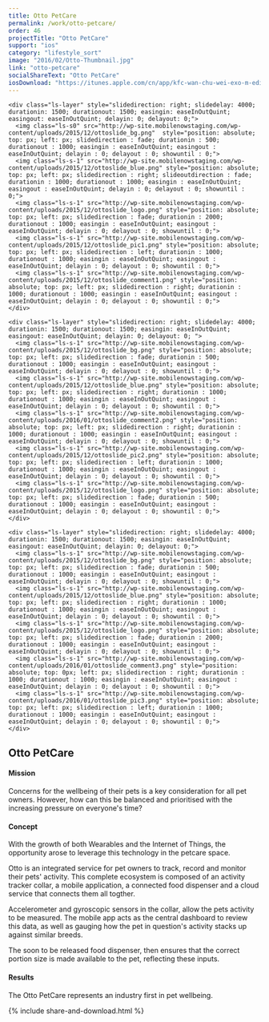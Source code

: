 ```yaml
---
title: Otto PetCare
permalink: /work/otto-petcare/
order: 46
projectTitle: "Otto PetCare"
support: "ios"
category: "lifestyle_sort"
image: "2016/02/Otto-Thumbnail.jpg"
link: "otto-petcare"
socialShareText: "Otto PetCare"
iosDownload: "https://itunes.apple.com/cn/app/kfc-wan-chu-wei-exo-m-edition/id945981194?l=en&amp;mt=8"
---
```

<div class="avia-layerslider solid_bottom_border">
  <div id="layerslider_1" class="ls-wp-container">

    <div class="ls-layer" style="slidedirection: right; slidedelay: 4000; durationin: 1500; durationout: 1500; easingin: easeInOutQuint; easingout: easeInOutQuint; delayin: 0; delayout: 0;">
      <img class="ls-s0" src="http://wp-site.mobilenowstaging.com/wp-content/uploads/2015/12/ottoslide_bg.png"  style="position: absolute; top: px; left: px; slidedirection : fade; durationin : 500; durationout : 1000; easingin : easeInOutQuint; easingout : easeInOutQuint; delayin : 0; delayout : 0; showuntil : 0;">
      <img class="ls-s-1" src="http://wp-site.mobilenowstaging.com/wp-content/uploads/2015/12/ottoslide_blue.png" style="position: absolute; top: px; left: px; slidedirection : right; slideoutdirection : fade;  durationin : 1000; durationout : 1000; easingin : easeInOutQuint; easingout : easeInOutQuint; delayin : 0; delayout : 0; showuntil : 0;">
      <img class="ls-s-1" src="http://wp-site.mobilenowstaging.com/wp-content/uploads/2015/12/ottoslide_logo.png" style="position: absolute; top: px; left: px; slidedirection : fade; durationin : 2000; durationout : 1000; easingin : easeInOutQuint; easingout : easeInOutQuint; delayin : 0; delayout : 0; showuntil : 0;">
      <img class="ls-s-1" src="http://wp-site.mobilenowstaging.com/wp-content/uploads/2015/12/ottoslide_pic1.png" style="position: absolute; top: px; left: px; slidedirection : left; durationin : 1000; durationout : 1000; easingin : easeInOutQuint; easingout : easeInOutQuint; delayin : 0; delayout : 0; showuntil : 0;">
      <img class="ls-s-1" src="http://wp-site.mobilenowstaging.com/wp-content/uploads/2015/12/ottoslide_comment1.png" style="position: absolute; top: px; left: px; slidedirection : right; durationin : 1000; durationout : 1000; easingin : easeInOutQuint; easingout : easeInOutQuint; delayin : 0; delayout : 0; showuntil : 0;">
    </div>

    <div class="ls-layer" style="slidedirection: right; slidedelay: 4000; durationin: 1500; durationout: 1500; easingin: easeInOutQuint; easingout: easeInOutQuint; delayin: 0; delayout: 0; ">
      <img class="ls-s-1" src="http://wp-site.mobilenowstaging.com/wp-content/uploads/2015/12/ottoslide_bg.png" style="position: absolute; top: px; left: px; slidedirection : fade; durationin : 500; durationout : 1000; easingin : easeInOutQuint; easingout : easeInOutQuint; delayin : 0; delayout : 0; showuntil : 0;">
      <img class="ls-s-1" src="http://wp-site.mobilenowstaging.com/wp-content/uploads/2015/12/ottoslide_blue.png" style="position: absolute; top: px; left: px; slidedirection : right; durationin : 1000; durationout : 1000; easingin : easeInOutQuint; easingout : easeInOutQuint; delayin : 0; delayout : 0; showuntil : 0;">
      <img class="ls-s-1" src="http://wp-site.mobilenowstaging.com/wp-content/uploads/2016/01/ottoslide_comment2.png" style="position: absolute; top: px; left: px; slidedirection : right; durationin : 1000; durationout : 1000; easingin : easeInOutQuint; easingout : easeInOutQuint; delayin : 0; delayout : 0; showuntil : 0;">
      <img class="ls-s-1" src="http://wp-site.mobilenowstaging.com/wp-content/uploads/2015/12/ottoslide_pic2.png" style="position: absolute; top: px; left: px; slidedirection : left; durationin : 1000; durationout : 1000; easingin : easeInOutQuint; easingout : easeInOutQuint; delayin : 0; delayout : 0; showuntil : 0;">
      <img class="ls-s-1" src="http://wp-site.mobilenowstaging.com/wp-content/uploads/2015/12/ottoslide_logo.png" style="position: absolute; top: px; left: px; slidedirection : fade; durationin : 500; durationout : 1000; easingin : easeInOutQuint; easingout : easeInOutQuint; delayin : 0; delayout : 0; showuntil : 0;">
    </div>

    <div class="ls-layer" style="slidedirection: right; slidedelay: 4000; durationin: 1500; durationout: 1500; easingin: easeInOutQuint; easingout: easeInOutQuint; delayin: 0; delayout: 0;">
      <img class="ls-s-1" src="http://wp-site.mobilenowstaging.com/wp-content/uploads/2015/12/ottoslide_bg.png" style="position: absolute; top: px; left: px; slidedirection : fade; durationin : 500; durationout : 1000; easingin : easeInOutQuint; easingout : easeInOutQuint; delayin : 0; delayout : 0; showuntil : 0;">
      <img class="ls-s-1" src="http://wp-site.mobilenowstaging.com/wp-content/uploads/2015/12/ottoslide_blue.png" style="position: absolute; top: px; left: px; slidedirection : right; durationin : 1000; durationout : 1000; easingin : easeInOutQuint; easingout : easeInOutQuint; delayin : 0; delayout : 0; showuntil : 0;">
      <img class="ls-s-1" src="http://wp-site.mobilenowstaging.com/wp-content/uploads/2015/12/ottoslide_logo.png" style="position: absolute; top: px; left: px; slidedirection : fade; durationin : 2000; durationout : 1000; easingin : easeInOutQuint; easingout : easeInOutQuint; delayin : 0; delayout : 0; showuntil : 0;">
      <img class="ls-s-1" src="http://wp-site.mobilenowstaging.com/wp-content/uploads/2016/01/ottoslide_comment3.png" style="position: absolute; top: 0px; left: px; slidedirection : right; durationin : 1000; durationout : 1000; easingin : easeInOutQuint; easingout : easeInOutQuint; delayin : 0; delayout : 0; showuntil : 0;">
      <img class="ls-s-1" src="http://wp-site.mobilenowstaging.com/wp-content/uploads/2016/01/ottoslide_pic3.png" style="position: absolute; top: px; left: px; slidedirection : left; durationin : 1000; durationout : 1000; easingin : easeInOutQuint; easingout : easeInOutQuint; delayin : 0; delayout : 0; showuntil : 0;">
    </div>
  </div>
</div>

<div class="wrapper content project-detail" markdown="1">
  <h2 class="content-h2 with-bottom-line">Otto PetCare</h2>

#### Mission

Concerns for the wellbeing of their pets is a key consideration for all pet owners. However, how can this be balanced and prioritised with the increasing pressure on everyone's time?

#### Concept

With the growth of both Wearables and the Internet of Things, the opportunity arose to leverage this technology in the petcare space.

Otto is an integrated service for pet owners to track, record and monitor their pets' activity. This complete ecosystem is composed of an activity tracker collar, a mobile application, a connected food dispenser and a cloud service that connects them all togther.

Accelerometer and gyroscopic sensors in the collar, allow the pets activity to be measured. The mobile app acts as the central dashboard to review this data, as well as gauging how the pet in question's activity stacks up against similar breeds.

The soon to be released food dispenser, then ensures that the correct portion size is made available to the pet, reflecting these inputs.

#### Results

The Otto PetCare represents an industry first in pet wellbeing.

</div>

{% include share-and-download.html %}

<script>
$(document).ready(function() {
  if (typeof $.fn.layerSlider == "undefined") {
    lsShowNotice('layerslider_1','jquery');
  }
  else if (typeof $.transit == "undefined" || typeof $.transit.modifiedForLayerSlider == "undefined") {
    lsShowNotice('layerslider_1', 'transit');
  }
  else
  {
    $("#layerslider_1").layerSlider({
      width : '1440px',
      height : '650px',
      responsive : true,
      responsiveUnder : 0,
      sublayerContainer : 0,
      autoStart : true,
      pauseOnHover : true,
      firstLayer : 1,
      animateFirstLayer : true,
      randomSlideshow : false,
      twoWaySlideshow : true,
      loops : 0,
      forceLoopNum : true,
      autoPlayVideos : true,
      autoPauseSlideshow : 'auto',
      youtubePreview : 'maxresdefault.jpg',
      keybNav : true,
      touchNav : true,
      skin : 'fullwidth',
      skinsPath : '../../css/LayerSlider/skins/',
      globalBGColor : 'transparent',
      navPrevNext : true,
      navStartStop : false,
      navButtons : true,
      hoverPrevNext : true,
      hoverBottomNav : false,
      showBarTimer : false,
      showCircleTimer : true,
      thumbnailNavigation : 'hover',
      tnWidth : 100,
      tnHeight : 60,
      tnContainerWidth : '60%',
      tnActiveOpacity : 35,
      tnInactiveOpacity : 100,
      imgPreload : true,
      yourLogo : false,
      yourLogoStyle : 'left: 10px; top: 10px;',
      yourLogoLink : false,
      yourLogoTarget : '_self',
      cbInit : function(element) { },
      cbStart : function(data) { },
      cbStop : function(data) { },
      cbPause : function(data) { },
      cbAnimStart : function(data) { },
      cbAnimStop : function(data) { },
      cbPrev : function(data) { },
      cbNext : function(data) { }
    });
  }
});
</script>
